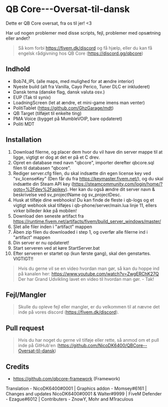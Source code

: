 # QB Core---Oversat-til-dansk
Dette er QB Core oversat, fra os til jer! &lt;3

Har ud nogen problemer med disse scripts, fejl, problemer med opsætning eller andet?  
> Så kom forbi https://fivem.dk/discord og få hjælp, eller du kan få engelsk rådgivning hos QB Core (https://discord.gg/qbcore)

## Indhold
- Bob74_IPL (alle maps, med mulighed for at ændre interior)
- Nyeste build (alt fra Vanilla, Cayo Perico, Tuner DLC er inkluderet)
- Dansk tema (danske flag, dansk valuta osv.)
- EUP (Tak til synix)
- LoadningScreen (let at ændre, et mini-game imens man venter)
- PolitiTablet (https://github.com/GhzGarage/mdt)
- QB Target (tilføjet til enkelte ting)
- PMA Voice (bygget på MumbleVOIP, bare opdateret)
- Politi MDT

## Installation
1. Download filerne, og placer dem hvor du vil have din server mappe til at ligge, vigtigt er dog at det er på et C drev.
2. Opret en database med navn "qbcore", importer derefter qbcore.sql filen til databasen "qbcore".
3. Rediger server.cfg filen, du skal indsætte din egen license key ved "sv_licenseKey" (Den får du fra https://keymaster.fivem.net/), og du skal indsætte din Steam API key (https://steamcommunity.com/login/home/?goto=%2Fdev%2Fapikey). Her kan du også ændre dit server navn & beskrivelse ved sv_projectName og sv_projectDesc.
4. Husk at tilføje dine webhooks! Du kan finde de fleste i qb-logs og et vigtigt webhook skal tilføjes i qb-phone/server/main.lua linje 11, ellers virker billeder ikke på mobilen!
5. Download den seneste artifact fra https://runtime.fivem.net/artifacts/fivem/build_server_windows/master/
6. Slet alle filer inden i "artifact" mappen
7. Åben zip filen du downloaded i step 1, og overfør alle filerne ind i "artifact" mappen
8. Din server er nu opdateret!
9. Start serveren ved at køre StartServer.bat
10. Efter serveren er startet op (kun første gang), skal den genstartes. VIGTIGT!!
> Hvis du gerne vil se en video hvordan man gør, så kan du hoppe ind på kanalen her: https://www.youtube.com/watch?v=ZwgERChK27Q Der har Grand Udvikling lavet en video til hvordan man gør. - Tak!

## Fejl/Mangler
> Skulle du opleve fejl eller mangler, er du velkommen til at nævne det inde på vores discord (https://fivem.dk/discord). 

## Pull request
> Hvis du har noget du gerne vil tilføje eller rette, så anmod om et pull inde på GitHub'en (https://github.com/NicoDK6400/QBCore--Oversat-til-dansk)

## Credits
- https://github.com/qbcore-framework (Framework)

Translation - NicoDK6400#0001 | Graphics addon - Momsey#6161 | Changes and updates NicoDK6400#0001 & Walter#9999 | FiveM Defender - Ezague#6012 |
Contributers - ZnowY, Mohr and M1raculous
